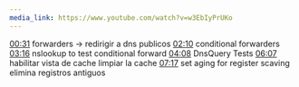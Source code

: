```yaml
---
media_link: https://www.youtube.com/watch?v=w3EbIyPrUKo
---
```

[00:31](https://www.youtube.com/watch?t=31&v=w3EbIyPrUKo)
forwarders -> redirigir a dns publicos
[02:10](https://www.youtube.com/watch?t=130&v=w3EbIyPrUKo)
conditional forwarders
[03:16](https://www.youtube.com/watch?t=196&v=w3EbIyPrUKo)
nslookup to test conditional forward
[04:08](https://www.youtube.com/watch?t=248&v=w3EbIyPrUKo)
DnsQuery Tests
[06:07](https://www.youtube.com/watch?t=367&v=w3EbIyPrUKo)
habilitar vista de cache
limpiar la cache
[07:17](https://www.youtube.com/watch?t=437&v=w3EbIyPrUKo)
set aging for register
scaving elimina registros antiguos
